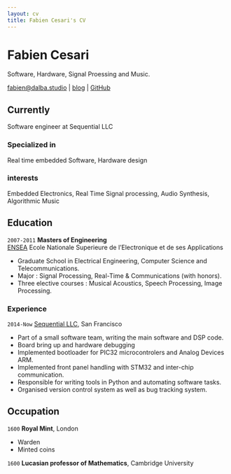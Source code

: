 ```yaml
---
layout: cv
title: Fabien Cesari's CV
---
```

# Fabien Cesari
Software, Hardware, Signal Proessing and Music.

<div id="webaddress">
<a href="fabien@dalba.studio">fabien@dalba.studio</a>
| <a href="https://www.cesari.studio/">blog</a> |  <a href="https://github.com/FabienCesari"">GitHub</a>
</div>

## Currently
Software engineer at Sequential LLC

### Specialized in
Real time embedded Software, Hardware design 

### interests
Embedded Electronics, Real Time Signal processing, Audio Synthesis, Algorithmic Music 

## Education
`2007-2011`
__Masters of Engineering__<br />
[ENSEA](https://www.ensea.fr/en) Ecole Nationale Superieure de l’Electronique et de ses Applications 
- Graduate School in Electrical Engineering, Computer Science and Telecommunications.
- Major : Signal Processing, Real-Time & Communications (with honors).
- Three elective courses : Musical Acoustics, Speech Processing, Image Processing.


### Experience

`2014-Now`
[Sequential LLC](https://www.sequential.com/), San Francisco
- Part of a small software team,  writing the main software and DSP code.
- Board bring up and hardware debugging
- Implemented bootloader for PIC32 microcontrolers and Analog Devices ARM.
- Implemented front panel handling with STM32 and inter-chip communication.
- Responsible for writing tools in Python and automating software tasks.
- Organised version control system as well as bug tracking system.


## Occupation

`1600`
__Royal Mint__, London

- Warden
- Minted coins

`1600`
__Lucasian professor of Mathematics__, Cambridge University



<!-- ### Footer

Last updated: May 2013 -->


